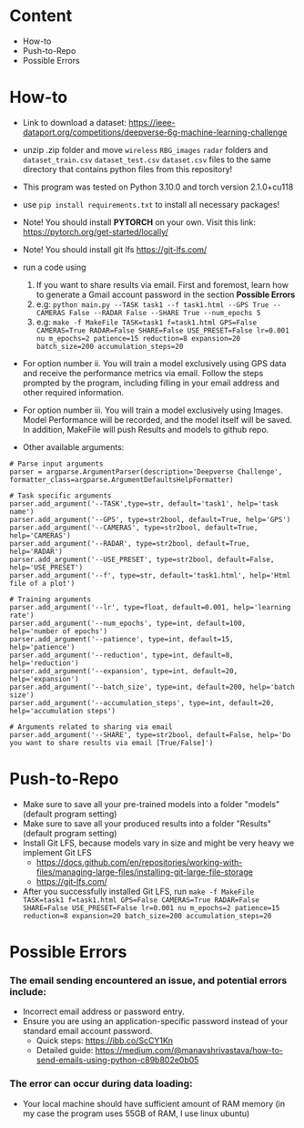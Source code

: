 # Content
- How-to
- Push-to-Repo
- Possible Errors

# How-to
- Link to download a dataset: https://ieee-dataport.org/competitions/deepverse-6g-machine-learning-challenge

- unzip .zip folder and move `wireless` `RBG_images` `radar` folders and `dataset_train.csv` `dataset_test.csv` `dataset.csv` files to the same directory that contains python files from this repository! 

- This program was tested on Python 3.10.0 and torch version 2.1.0+cu118

- use `pip install requirements.txt` to install all necessary packages!

- Note! You should install **PYTORCH** on your own. Visit this link: https://pytorch.org/get-started/locally/

- Note! You should install git lfs https://git-lfs.com/

- run a code using
   1. If you want to share results via email. First and foremost, learn how to generate a Gmail account password in the section **Possible Errors**
   2. e.g: `python main.py --TASK task1 --f task1.html --GPS True --CAMERAS False --RADAR False --SHARE True --num_epochs 5`
   3. e.g: `make -f MakeFile TASK=task1 f=task1.html GPS=False CAMERAS=True RADAR=False SHARE=False USE_PRESET=False lr=0.001 nu
m_epochs=2 patience=15 reduction=8 expansion=20 batch_size=200 accumulation_steps=20`

- For option number ii. You will train a model exclusively using GPS data and receive the performance metrics via email. Follow the steps prompted by the program, including filling in your email address and other required information.
- For option number iii. You will train a model exclusively using Images. Model Performance will be recorded, and the model itself will be saved. In addition, MakeFile will push Results and models to github repo.

- Other available arguments:
```
# Parse input arguments
parser = argparse.ArgumentParser(description='Deepverse Challenge', formatter_class=argparse.ArgumentDefaultsHelpFormatter)

# Task specific arguments
parser.add_argument('--TASK',type=str, default='task1', help='task name')
parser.add_argument('--GPS', type=str2bool, default=True, help='GPS')
parser.add_argument('--CAMERAS', type=str2bool, default=True, help='CAMERAS')
parser.add_argument('--RADAR', type=str2bool, default=True, help='RADAR')
parser.add_argument('--USE_PRESET', type=str2bool, default=False, help='USE_PRESET')
parser.add_argument('--f', type=str, default='task1.html', help='Html file of a plot')

# Training arguments
parser.add_argument('--lr', type=float, default=0.001, help='learning rate')
parser.add_argument('--num_epochs', type=int, default=100, help='number of epochs')
parser.add_argument('--patience', type=int, default=15, help='patience')
parser.add_argument('--reduction', type=int, default=8, help='reduction')
parser.add_argument('--expansion', type=int, default=20, help='expansion')
parser.add_argument('--batch_size', type=int, default=200, help='batch size')
parser.add_argument('--accumulation_steps', type=int, default=20, help='accumulation steps')

# Arguments related to sharing via email
parser.add_argument('--SHARE', type=str2bool, default=False, help='Do you want to share results via email [True/False]')
```

# Push-to-Repo
- Make sure to save all your pre-trained models into a folder "models" (default program setting)
- Make sure to save all your produced results into a folder "Results" (default program setting)
- Install Git LFS, because models vary in size and might be very heavy we implement Git LFS
    - https://docs.github.com/en/repositories/working-with-files/managing-large-files/installing-git-large-file-storage
    - https://git-lfs.com/
- After you successfully installed Git LFS, run `make -f MakeFile TASK=task1 f=task1.html GPS=False CAMERAS=True RADAR=False SHARE=False USE_PRESET=False lr=0.001 nu
m_epochs=2 patience=15 reduction=8 expansion=20 batch_size=200 accumulation_steps=20`

# Possible Errors
### The email sending encountered an issue, and potential errors include:
- Incorrect email address or password entry.
- Ensure you are using an application-specific password instead of your standard email account password.
   - Quick steps: https://ibb.co/ScCY1Kn
   - Detailed guide: https://medium.com/@manavshrivastava/how-to-send-emails-using-python-c89b802e0b05

### The error can occur during data loading:
- Your local machine should have sufficient amount of RAM memory (in my case the program uses 55GB of RAM, I use linux ubuntu)

